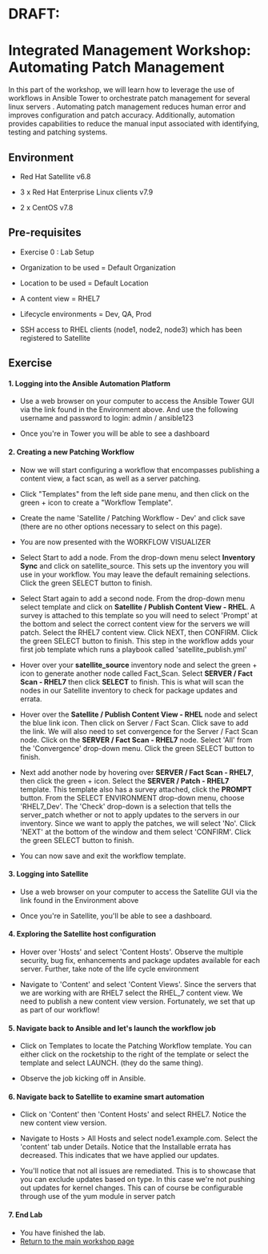 DRAFT:
======

Integrated Management Workshop: Automating Patch Management
===========================================================

In this part of the workshop, we will learn how to leverage the use of workflows in Ansible Tower to orchestrate patch management for several linux servers . Automating patch management reduces human error and improves configuration and patch accuracy. Additionally, automation provides capabilities to reduce the manual input associated with identifying, testing and patching systems. 

Environment
-----------

-   Red Hat Satellite v6.8

-   3 x Red Hat Enterprise Linux clients v7.9

-   2 x CentOS v7.8

Pre-requisites 
---------------

-   Exercise 0 : Lab Setup

-   Organization to be used = Default Organization

-   Location to be used = Default Location

-   A content view = RHEL7

-   Lifecycle environments = Dev, QA, Prod

-   SSH access to RHEL clients (node1, node2, node3) which has been registered to Satellite

Exercise
--------

#### 1\. Logging into the Ansible Automation Platform

-   Use a web browser on your computer to access the Ansible Tower GUI via the link found in the Environment above. And use the following username and password to login: admin / ansible123

-   Once you're in Tower you will be able to see a dashboard

#### 2\. Creating a new Patching Workflow

-   Now we will start configuring a workflow that encompasses publishing a content view, a fact scan, as well as a server patching.

-   Click "Templates" from the left side pane menu, and then click on the green + icon to create a "Workflow Template".

-   Create the name 'Satellite / Patching Workflow - Dev' and click save (there are no other options necessary to select on this page).

-   You are now presented with the WORKFLOW VISUALIZER

-   Select Start to add a node. From the drop-down menu select **Inventory Sync** and click on satellite_source. This sets up the inventory you will use in your workflow. You may leave the default remaining selections. Click the green SELECT button to finish.

-   Select Start again to add a second node. From the drop-down menu select template and click on **Satellite / Publish Content View - RHEL**. A survey is attached to this template so you will need to select 'Prompt' at the bottom and select the correct content view for the servers we will patch. Select the RHEL7 content view. Click NEXT, then CONFIRM. Click the green SELECT button to finish. This step in the workflow adds your first job template which runs a playbook called 'satellite_publish.yml'

-   Hover over your **satellite_source** inventory node and select the green + icon to generate another node called Fact_Scan. Select **SERVER / Fact Scan - RHEL7** then click **SELECT** to finish. This is what will scan the nodes in our Satellite inventory to check for package updates and errata. 

-   Hover over the **Satellite / Publish Content View - RHEL** node and select the blue link icon. Then click on Server / Fact Scan. Click save to add the link. We will also need to set convergence for the Server / Fact Scan node. Click on the **SERVER / Fact Scan - RHEL7** node. Select 'All' from the 'Convergence' drop-down menu. Click the green SELECT button to finish.

-   Next add another node by hovering over **SERVER / Fact Scan - RHEL7**, then click the green + icon. Select the **SERVER / Patch - RHEL7** template. This template also has a survey attached, click the **PROMPT** button. From the SELECT ENVIRONMENT drop-down menu, choose 'RHEL7_Dev'. The 'Check' drop-down is a selection that tells the server_patch whether or not to apply updates to the servers in our inventory. Since we want to apply the patches, we will select 'No'. Click 'NEXT' at the bottom of the window and them select 'CONFIRM'. Click the green SELECT button to finish.

-   You can now save and exit the workflow template.

#### 3\. Logging into Satellite 

-   Use a web browser on your computer to access the Satellite GUI via the link found in the Environment above

-   Once you're in Satellite, you'll be able to see a dashboard.

#### 4\. Exploring the Satellite host configuration

-   Hover over 'Hosts' and select 'Content Hosts'. Observe the multiple security, bug fix, enhancements and package updates available for each server. Further, take note of the life cycle environment 

-   Navigate to 'Content' and select 'Content Views'. Since the servers that we are working with are RHEL7 select the RHEL_7 content view. We need to publish a new content view version. Fortunately, we set that up as part of our workflow!

#### 5\. Navigate back to Ansible and let's launch the workflow job

-   Click on Templates to locate the Patching Workflow template. You can either click on the rocketship to the right of the template or select the template and select LAUNCH. (they do the same thing). 

-   Observe the job kicking off in Ansible. 

#### 6\. Navigate back to Satellite to examine smart automation

-   Click on 'Content' then 'Content Hosts' and select RHEL7. Notice the new content view version.

-   Navigate to Hosts > All Hosts and select node1.example.com. Select the 'content' tab under Details. Notice that the Installable errata has decreased. This indicates that we have applied our updates.

-   You'll notice that not all issues are remediated. This is to showcase that you can exclude updates based on type. In this case we're not pushing out updates for kernel changes. This can of course be configurable through use of the yum module in server patch

#### 7\. End Lab

-   You have finished the lab.
-   [Return to the main workshop page](https://github.com/redhat-partner-tech/partner-tech-days-march2021/tree/main/integrated-mgmt-workshop)
